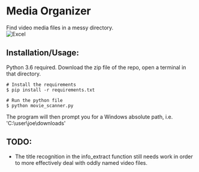 # Media Organizer
Find video media files in a messy directory.  
![Excel](http://i67.tinypic.com/b5sk8k.png)

## Installation/Usage:
Python 3.6 required. Download the zip file of the repo, open a terminal in that directory.
```
# Install the requirements    
$ pip install -r requirements.txt

# Run the python file
$ python movie_scanner.py
```
The program will then prompt you for a Windows absolute path, i.e. 'C:\user\joe\downloads'

## TODO:
* The title recognition in the info_extract function still needs work in order to more effectively deal with oddly named video files.

